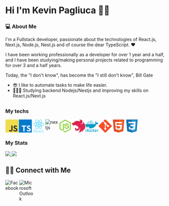 # Hi I'm Kevin Pagliuca 🖐🏻


### 💻 About Me 

I'm a Fullstack developer, passionate about the technologies of React.js, Next.js, Node.js, Nest.js and of course the dear TypeScript. ❤

I have been working professionally as a developer for over 1 year and a half, and I have been studying/making personal projects related to programming for over 3 and a half years.

Today, the "I don't know", has become the "I still don't know", Bill Gate

- 😎 I like to automate tasks to make life easier.
- 👩🏻‍💻 Studying backend Nodejs/Nestjs and improving my skills on React.js/Next.js

##

### My techs

<img align="left" alt="javascript" width="42px" src="https://raw.githubusercontent.com/devicons/devicon/9c6bfdb9783cdfe1018666ed76adcfd3eab6fad6/icons/javascript/javascript-original.svg" />
<img align="left" alt="typescript" width="42px" src="https://raw.githubusercontent.com/devicons/devicon/9c6bfdb9783cdfe1018666ed76adcfd3eab6fad6/icons/typescript/typescript-original.svg" />
<img align="left" alt="react" width="42px" src="https://raw.githubusercontent.com/devicons/devicon/9c6bfdb9783cdfe1018666ed76adcfd3eab6fad6/icons/react/react-original-wordmark.svg" />
<img align="left" alt="nextjs" width="42px" src="https://cdn.worldvectorlogo.com/logos/next-js.svg" />
<img align="left" alt="nodejs" width="42px" src="https://raw.githubusercontent.com/devicons/devicon/9c6bfdb9783cdfe1018666ed76adcfd3eab6fad6/icons/nodejs/nodejs-original.svg" />
<img align="left" alt="nestjs" width="42px" src="https://raw.githubusercontent.com/devicons/devicon/1119b9f84c0290e0f0b38982099a2bd027a48bf1/icons/nestjs/nestjs-plain.svg" />
<img align="left" alt "docker" width="42px" src="https://raw.githubusercontent.com/devicons/devicon/1119b9f84c0290e0f0b38982099a2bd027a48bf1/icons/docker/docker-plain-wordmark.svg" />
<img align="left" alt="Git" width="42px" src="https://raw.githubusercontent.com/devicons/devicon/9c6bfdb9783cdfe1018666ed76adcfd3eab6fad6/icons/git/git-original.svg" />
<img align="left" alt="html5" width="42px" src="https://raw.githubusercontent.com/devicons/devicon/9c6bfdb9783cdfe1018666ed76adcfd3eab6fad6/icons/html5/html5-original.svg" alt="html5" />
<img align="left" alt="css3" width="42px" src="https://raw.githubusercontent.com/devicons/devicon/9c6bfdb9783cdfe1018666ed76adcfd3eab6fad6/icons/css3/css3-original.svg" />

<br />
<br />

## 


### My Stats

<a href="https://github.com/kevinpagliuca">
  <img height="180em" src="https://github-readme-stats.vercel.app/api?username=kevinpagliuca&show_icons=true&theme=radical" />
  <img height="180em" src="https://github-readme-stats.vercel.app/api/top-langs/?username=kevinpagliuca&theme=radical&layout=compact" />
</a>

##  🤝🏻 Connect with Me

<p>
<a href="https://www.linkedin.com/in/kevin-pagliuca"><img align="left" alt="Facebook" width="44px" src="https://cdn-icons-png.flaticon.com/512/2111/2111499.png"/></a>
<a href="mailto:kevin.pagliuca@outlook.com"><img align="left" alt="Microsoft Outlook" width="44px" src="https://cdn-icons-png.flaticon.com/512/732/732223.png"/></a>

<!--
**KevinPagliuca/kevinpagliuca** is a ✨ _special_ ✨ repository because its `README.md` (this file) appears on your GitHub profile.

Here are some ideas to get you started:

- 🔭 I’m currently working on ...
- 🌱 I’m currently learning ...
- 👯 I’m looking to collaborate on ...
- 🤔 I’m looking for help with ...
- 💬 Ask me about ...
- 📫 How to reach me: ...
- 😄 Pronouns: ...
- ⚡ Fun fact: ...
-->
